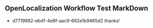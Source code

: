 ## OpenLocalization Workflow Test MarkDown
* d7719982-ebd1-4e8f-aac9-682e1b9465d2 thanks!

<!--HONumber=Jul16_HO5-->


